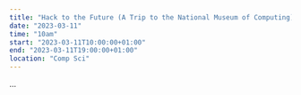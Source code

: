 ```yaml
---
title: "Hack to the Future (A Trip to the National Museum of Computing)"
date: "2023-03-11"
time: "10am"
start: "2023-03-11T10:00:00+01:00"
end: "2023-03-11T19:00:00+01:00"
location: "Comp Sci"
---
```


...


